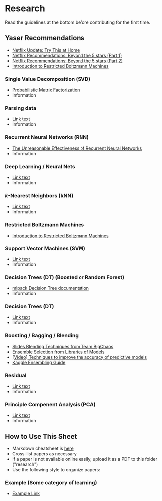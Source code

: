 # Research
Read the guidelines at the bottom before contributing for the first time.

## Yaser Recommendations

* [Netflix Update: Try This at Home](http://sifter.org/~simon/journal/20061211.html)
* [Netflix Recommendations: Beyond the 5 stars (Part 1)](http://techblog.netflix.com/2012/04/netflix-recommendations-beyond-5-stars.html)
* [Netflix Recommendations: Beyond the 5 stars (Part 2)](http://techblog.netflix.com/2012/06/netflix-recommendations-beyond-5-stars.html)
* [Introduction to Restricted Boltzmann Machines](http://blog.echen.me/2011/07/18/introduction-to-restricted-boltzmann-machines/)

### Single Value Decomposition (SVD)
* [Probabilistic Matrix Factorization](
http://www.cs.toronto.edu/~rsalakhu/papers/nips07_pmf.pdf)
* Information

### Parsing data
* [Link text](URL)
* Information

### Recurrent Neural Networks (RNN)
* [The Unreasonable Effectiveness of Recurrent Neural Networks](http://karpathy.github.io/2015/05/21/rnn-effectiveness/)
* Information

### Deep Learning / Neural Nets
* [Link text](URL)
* Information

### *k*-Nearest Neighbors (kNN)
* [Link text](URL)
* Information

### Restricted Boltzmann Machines
* [Introduction to Restricted Boltzmann Machines](http://blog.echen.me/2011/07/18/introduction-to-restricted-boltzmann-machines/)

### Support Vector Machines (SVM)
* [Link text](URL)
* Information

### Decision Trees (DT) (Boosted or Random Forest)
* [mlpack Decision Tree documentation](http://www.mlpack.org/docs/mlpack-2.2.1/doxygen.php?doc=classmlpack_1_1det_1_1DTree.html)
* Information

### Decision Trees (DT)
* [Link text](URL)
* Information

### Boosting / Bagging / Blending
* [Slides Blending Techniques from Team BigChaos](http://www.commendo.at/UserFiles/commendo/File/Presentation_GrandPrize.pdf)
* [Ensemble Selection from Libraries of Models](http://www.cs.cornell.edu/~caruana/ctp/ct.papers/caruana.icml04.icdm06long.pdf)
* [[Video] Techniques to improve the accuracy of predictive models](https://www.r-bloggers.com/RUG/2013/10/video-techniques-to-improve-the-accuracy-of-predictive-models/)
* [Kaggle Ensembling Guide](https://mlwave.com/kaggle-ensembling-guide/)

### Residual
* [Link text](URL)
* Information

### Principle Compenent Analysis (PCA)
* [Link text](URL)
* Information




## How to Use This Sheet

* Markdown cheatsheet is [here](https://github.com/adam-p/markdown-here/wiki/Markdown-Cheatsheet#emphasis)
* Cross-list papers as necessary
* If a paper is not available online easily, upload it as a PDF to this folder ("research")
* Use the following style to organize papers:

### Example (Some category of learning)
* [Example Link](http://blog.echen.me/2011/07/18/introduction-to-restricted-boltzmann-machines/)

